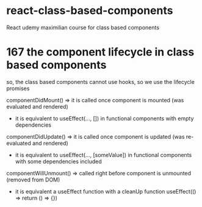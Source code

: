 # react-class-based-components
React udemy maximilian course for class based components

# 167 the component lifecycle in class based components

so, the class based components cannot use hooks, so we use the lifecycle promises

componentDidMount() => it is called once component is mounted (was evaluated and rendered)
- it is equivalent to useEffect(..., []) in functional components with empty dependencies

componentDidUpdate() => it is called once component is updated (was re-evaluated and rendered)
- it is equivalent to useEffect(..., [someValue]) in functional components with some dependencies included

componentWillUnmount() => called right before component is unmounted (removed from DOM)
- it is equivalent a useEffect function with a cleanUp function useEffect(() => return () => {})

